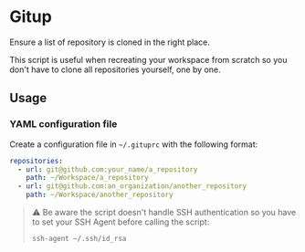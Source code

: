 # Gitup

Ensure a list of repository is cloned in the right place.

This script is useful when recreating your workspace from scratch so you don't have to clone all repositories yourself,
one by one.

## Usage

### YAML configuration file

Create a configuration file in `~/.gituprc` with the following format:

```yaml
repositories:
  - url: git@github.com:your_name/a_repository
    path: ~/Workspace/a_repository
  - url: git@github.com:an_organization/another_repository
    path: ~/Workspace/another_repository
```

> :warning: Be aware the script doesn't handle SSH authentication so you have to set your SSH Agent before calling
> the script:
>
> ```
> ssh-agent ~/.ssh/id_rsa
> ```
